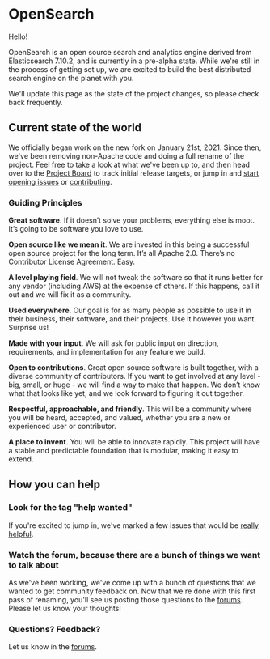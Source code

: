 # OpenSearch

Hello!

OpenSearch is an open source search and analytics engine derived from Elasticsearch 7.10.2, and is currently in a pre-alpha state. While we're still in the process of getting set up, we are excited to build the best distributed search engine on the planet with you.

We'll update this page as the state of the project changes, so please check back frequently.

## Current state of the world
We officially began work on the new fork on January 21st, 2021.  Since then, we've been removing non-Apache code and doing a full rename of the project. Feel free to take a look at what we've been up to, and then head over to the [Project Board](https://github.com/opensearch-project/OpenSearch/projects) to track initial release targets, or jump in and [start opening issues](https://github.com/opensearch-project/OpenSearch/issues/new/choose) or [contributing](https://github.com/opensearch-project/OpenSearch/blob/main/CONTRIBUTING.md).

### Guiding Principles

**Great software**. If it doesn’t solve your problems, everything else is moot. It’s going to be software you love to use.

**Open source like we mean it**. We are invested in this being a successful open source project for the long term. It’s all Apache 2.0. There’s no Contributor License Agreement. Easy.

**A level playing field**. We will not tweak the software so that it runs better for any vendor (including AWS) at the expense of others. If this happens, call it out and we will fix it as a community.

**Used everywhere**. Our goal is for as many people as possible to use it in their business, their software, and their projects. Use it however you want. Surprise us!

**Made with your input**. We will ask for public input on direction, requirements, and implementation for any feature we build.

**Open to contributions**. Great open source software is built together, with a diverse community of contributors. If you want to get involved at any level - big, small, or huge - we will find a way to make that happen. We don’t know what that looks like yet, and we look forward to figuring it out together.

**Respectful, approachable, and friendly**. This will be a community where you will be heard, accepted, and valued, whether you are a new or experienced user or contributor.

**A place to invent**. You will be able to innovate rapidly. This project will have a stable and predictable foundation that is modular, making it easy to extend.

## How you can help

### Look for the tag "help wanted"

If you're excited to jump in, we've marked a few issues that would be [really helpful](https://github.com/opensearch-project/OpenSearch/issues?q=is%3Aissue+is%3Aopen+label%3A%3EFORK+label%3A%22help+wanted%22).

### Watch the forum, because there are a bunch of things we want to talk about
As we've been working, we've come up with a bunch of questions that we wanted to get community feedback on.  Now that we're done with this first pass of renaming, you'll see us posting those questions to the [forums](https://discuss.opendistrocommunity.dev/).  Please let us know your thoughts!

### Questions?  Feedback?

Let us know in the [forums](https://discuss.opendistrocommunity.dev/).
